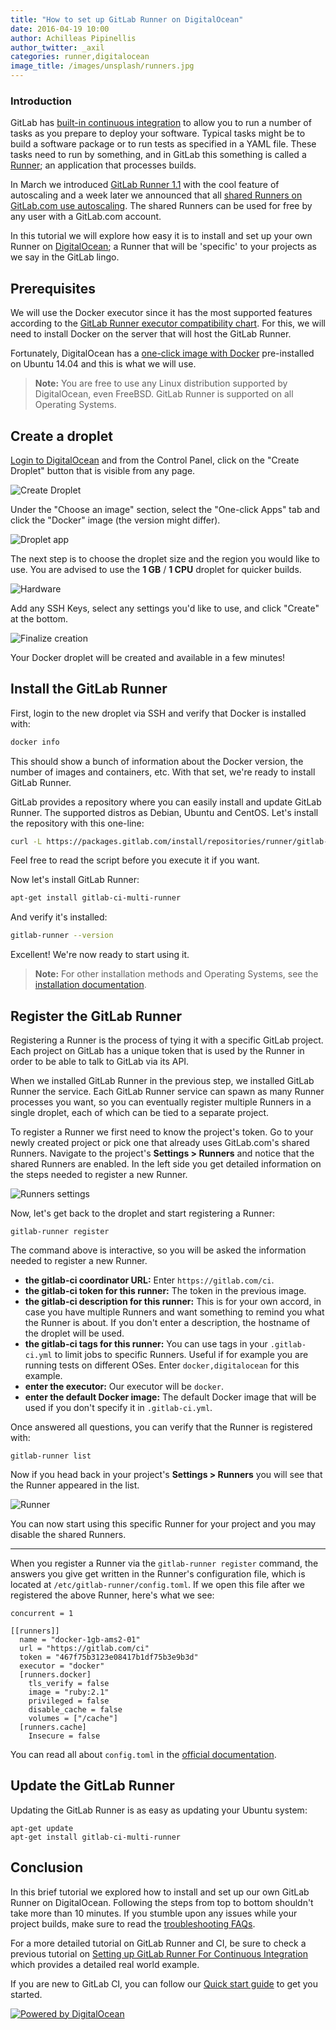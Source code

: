 ```yaml
---
title: "How to set up GitLab Runner on DigitalOcean"
date: 2016-04-19 10:00
author: Achilleas Pipinellis
author_twitter: _axil
categories: runner,digitalocean
image_title: /images/unsplash/runners.jpg
---
```


### Introduction

GitLab has [built-in continuous integration][doc-ci] to allow you to run a
number of tasks as you prepare to deploy your software. Typical tasks
might be to build a software package or to run tests as specified in a
YAML file. These tasks need to run by something, and in GitLab this something
is called a [Runner][doc-runners]; an application that processes builds.

In March we introduced [GitLab Runner 1.1][1_1] with the cool feature of
autoscaling and a week later we announced that all [shared Runners on GitLab.com
use autoscaling][autoscale-post]. The shared Runners can be used for free by
any user with a GitLab.com account.

In this tutorial we will explore how easy it is to install and set up your own
Runner on [DigitalOcean]; a Runner that will be 'specific' to your projects as
we say in the GitLab lingo.

## Prerequisites

We will use the Docker executor since it has the most supported features
according to the [GitLab Runner executor compatibility chart][chart]. For this,
we will need to install Docker on the server that will host the GitLab Runner.

Fortunately, DigitalOcean has a [one-click image with Docker][one-docker]
pre-installed on Ubuntu 14.04 and this is what we will use.

>**Note:**
You are free to use any Linux distribution supported by DigitalOcean, even
FreeBSD. GitLab Runner is supported on all Operating Systems.

## Create a droplet

[Login to DigitalOcean][cloud] and from the Control Panel, click on the "Create
Droplet" button that is visible from any page.

![Create Droplet](/images/blogimages/how-to-set-up-gitlab-runner-on-digitalocean/create-droplet-shadow.png)

Under the "Choose an image" section, select the "One-click Apps" tab and click
the "Docker" image (the version might differ).

![Droplet app](/images/blogimages/how-to-set-up-gitlab-runner-on-digitalocean/select-docker-shadow.png)

The next step is to choose the droplet size and the region you would like to use.
You are advised to use the **1 GB** / **1 CPU** droplet for quicker builds.

![Hardware](/images/blogimages/how-to-set-up-gitlab-runner-on-digitalocean/hardware-shadow.png)

Add any SSH Keys, select any settings you'd like to use, and click "Create" at
the bottom.

![Finalize creation](/images/blogimages/how-to-set-up-gitlab-runner-on-digitalocean/finalize-shadow.png)

Your Docker droplet will be created and available in a few minutes!

## Install the GitLab Runner

First, login to the new droplet via SSH and verify that Docker is installed with:

```bash
docker info
```

This should show a bunch of information about the Docker version, the number of
images and containers, etc. With that set, we're ready to install GitLab
Runner.

GitLab provides a repository where you can easily install and update GitLab
Runner. The supported distros as Debian, Ubuntu and CentOS. Let's install the
repository with this one-line:

```bash
curl -L https://packages.gitlab.com/install/repositories/runner/gitlab-ci-multi-runner/script.deb.sh | bash
```

Feel free to read the script before you execute it if you want.

Now let's install GitLab Runner:

```bash
apt-get install gitlab-ci-multi-runner
```

And verify it's installed:

```bash
gitlab-runner --version
```

Excellent! We're now ready to start using it.

> **Note:**
For other installation methods and Operating Systems, see the
[installation documentation][doc-install].

## Register the GitLab Runner

Registering a Runner is the process of tying it with a specific GitLab project.
Each project on GitLab has a unique token that is used by the Runner in order
to be able to talk to GitLab via its API.

When we installed GitLab Runner in the previous step, we installed GitLab Runner
the service. Each GitLab Runner service can spawn as many Runner processes you
want, so you can eventually register multiple Runners in a single droplet, each
of which can be tied to a separate project.

To register a Runner we first need to know the project's token. Go to your
newly created project or pick one that already uses GitLab.com's shared Runners.
Navigate to the project's **Settings > Runners** and notice that the shared
Runners are enabled. In the left side you get detailed information on the steps
needed to register a new Runner.

![Runners settings](/images/blogimages/how-to-set-up-gitlab-runner-on-digitalocean/runners-shadow.png)

Now, let's get back to the droplet and start registering a Runner:

```
gitlab-runner register
```

The command above is interactive, so you will be asked the information needed to
register a new Runner.

- **the gitlab-ci coordinator URL:** Enter `https://gitlab.com/ci`.
- **the gitlab-ci token for this runner:** The token in the previous image.
- **the gitlab-ci description for this runner:** This is for your own accord,
  in case you have multiple Runners and want something to remind you what the
  Runner is about. If you don't enter a description, the hostname of the
  droplet will be used.
- **the gitlab-ci tags for this runner:** You can use tags in your
  `.gitlab-ci.yml` to limit jobs to specific Runners. Useful if for example
  you are running tests on different OSes. Enter `docker,digitalocean` for this
  example.
- **enter the executor:** Our executor will be `docker`.
- **enter the default Docker image:** The default Docker image that will be
  used if you don't specify it in `.gitlab-ci.yml`.

Once answered all questions, you can verify that the Runner is registered with:

```
gitlab-runner list
```

Now if you head back in your project's **Settings > Runners** you will see that
the Runner appeared in the list.

![Runner](/images/blogimages/how-to-set-up-gitlab-runner-on-digitalocean/runner-shadow.png)

You can now start using this specific Runner for your project and you may
disable the shared Runners.

---

When you register a Runner via the `gitlab-runner register` command, the answers
you give get written in the Runner's configuration file, which is located at
`/etc/gitlab-runner/config.toml`. If we open this file after we registered the
above Runner, here's what we see:

```
concurrent = 1

[[runners]]
  name = "docker-1gb-ams2-01"
  url = "https://gitlab.com/ci"
  token = "467f75b3123e08417b1df75b3e9b3d"
  executor = "docker"
  [runners.docker]
    tls_verify = false
    image = "ruby:2.1"
    privileged = false
    disable_cache = false
    volumes = ["/cache"]
  [runners.cache]
    Insecure = false
```

You can read all about `config.toml` in the [official documentation][toml].

## Update the GitLab Runner

Updating the GitLab Runner is as easy as updating your Ubuntu system:

```
apt-get update
apt-get install gitlab-ci-multi-runner
```

## Conclusion

In this brief tutorial we explored how to install and set up our own GitLab
Runner on DigitalOcean. Following the steps from top to bottom shouldn't take
more than 10 minutes. If you stumble upon any issues while your project builds,
make sure to read the [troubleshooting FAQs][faq].

For a more detailed tutorial on GitLab Runner and CI, be sure to check a
previous tutorial on
[Setting up GitLab Runner For Continuous Integration][runci] which provides a
detailed real world example.

If you are new to GitLab CI, you can follow our [Quick start guide][guide] to
get you started.

[![Powered by DigitalOcean](/images/blogimages/powered-by-do-badge-gray.png)](https://www.digitalocean.com)

[doc-runners]: http://doc.gitlab.com/ce/ci/runners/README.html
[doc-ci]: /gitlab-ci
[1_1]: /2016/03/29/gitlab-runner-1-1-released/
[autoscale-post]: /2016/04/05/shared-runners/
[digitalocean]: https://www.digitalocean.com
[one-docker]: https://www.digitalocean.com/features/one-click-apps/docker/
[chart]: https://gitlab.com/gitlab-org/gitlab-ci-multi-runner/blob/master/README.md#compatibility-chart
[cloud]: https://cloud.digitalocean.com
[doc-install]: https://gitlab.com/gitlab-org/gitlab-ci-multi-runner/tree/master/docs/install
[toml]: https://gitlab.com/gitlab-org/gitlab-ci-multi-runner/blob/master/docs/configuration/advanced-configuration.md
[runci]: /2016/03/01/gitlab-runner-with-docker/
[guide]: http://doc.gitlab.com/ce/ci/quick_start/README.html
[faq]: https://gitlab.com/gitlab-org/gitlab-ci-multi-runner/blob/master/docs/faq/README.md
